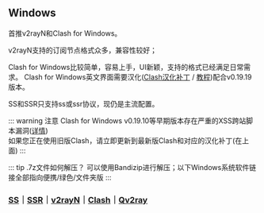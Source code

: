 ## Windows

首推v2rayN和Clash for Windows。

v2rayN支持的订阅节点格式众多，兼容性较好；

Clash for Windows比较简单，容易上手，UI新颖，支持的格式已经满足日常需求。
Clash for Windows英文界面需要汉化([Clash汉化补丁] / [教程](/tutorial/win-cfw-zh.html))配合v0.19.19版本。

SS和SSR只支持ss或ssr协议，现仍是主流配置。

::: warning 注意
Clash for Windows v0.19.10等早期版本存在严重的XSS跨站脚本漏洞([详情](https://github.com/Fndroid/clash_for_windows_pkg/issues/2710))
<br>如果您正在使用旧版Clash，请立即更新到最新版Clash和对应的汉化补丁(在上面)
:::

::: tip .7z文件如何解压？
可以使用Bandizip进行解压；以下Windows系统软件链接全部指向便携/绿色/文件夹版
:::

### [SS]｜[SSR]｜[v2rayN]｜[Clash]｜[Qv2ray]

[ss]: https://ghproxy.com/github.com/shadowsocks/shadowsocks-windows/releases/download/4.4.1.0/Shadowsocks-4.4.1.0.zip
[ssr]: https://ghproxy.com/github.com/shadowsocksrr/shadowsocksr-csharp/releases/download/4.9.2/ShadowsocksR-win-4.9.2.zip
[v2rayN]: https://ghproxy.com/github.com/2dust/v2rayN/releases/download/5.23/v2rayN-Core.zip
[clash]: https://ghproxy.com/github.com/Fndroid/clash_for_windows_pkg/releases/download/0.19.19/Clash.for.Windows-0.19.19-win.7z
[qv2ray]: https://ghproxy.com/github.com/Qv2ray/Qv2ray/releases/download/v2.7.0/Qv2ray-v2.7.0-Windows.7z
[Clash汉化补丁]: https://ghproxy.com/github.com/BoyceLig/Clash_Chinese_Patch/releases/download/0.19.19/app.7z

<Vssue :issue-id="7" />
